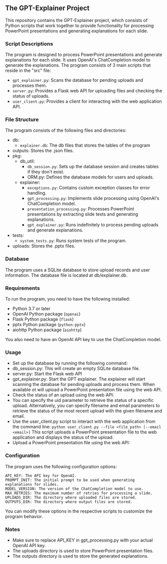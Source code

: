 ## The GPT-Explainer Project

This repository contains the GPT-Explainer project, which consists of Python scripts that work together to provide functionality for processing PowerPoint presentations and generating explanations for each slide.


### Script Descriptions

The program is designed to process PowerPoint presentations and generate explanations for each slide. It uses OpenAI's ChatCompletion model to generate the explanations. The program consists of 3 main scripts that reside in the "src" file:

- `gpt_explainer.py`: Scans the database for pending uploads and processes them.
- `server.py`: Provides a Flask web API for uploading files and checking the status of uploads.
- `user_client.py`: Provides a client for interacting with the web application API.


### File Structure

The program consists of the following files and directories:

- db:
  - `explainer.db`: The db files that stores the tables of the program
- outputs: Stores the .json files.
- pkg:
  - db_util:
    - `db_session.py`: Sets up the database session and creates tables if they don't exist. 
    - ORM.py: Defines the database models for users and uploads. 
  - explainer:
    - `exceptions.py`: Contains custom exception classes for error handling.
    - `gpt_processing.py`: Implements slide processing using OpenAI's ChatCompletion model. 
    - `presentation_processing.py`: Processes PowerPoint presentations by extracting slide texts and generating explanations.
    - `gpt_explainer.py`: Runs indefinitely to process pending uploads and generate explanations. 
- tests:
  - `system_tests.py`: Runs system tests of the program.
- uploads: Stores the .pptx files. 


### Database

The program uses a SQLite database to store upload records and user information.
The database file is located at db/explainer.db.


### Requirements

To run the program, you need to have the following installed:

- Python 3.7 or later
- OpenAI Python package (`openai`)
- Flask Python package (`flask`)
- pptx Python package (`python-pptx`)
- aiohttp Python package (`aiohttp`)

You also need to have an OpenAI API key to use the ChatCompletion model.


### Usage

- Set up the database by running the following command:
- db_session.py: This will create an empty SQLite database file.
- server.py: Start the Flask web API
- gpt_explainer.py: Start the GPT explainer. The explainer will start scanning the database for pending uploads and process them. When available ot will upload a PowerPoint presentation file using the web API.
- Check the status of an upload using the web API:
- You can specify the uid parameter to retrieve the status of a specific upload. Alternatively, you can specify filename and email parameters to retrieve the status of the most recent upload with the given filename and email.
- Use the user_client.py script to interact with the web application from the command line:
  `python user_client.py --file <file_path> [--email <email>]`
  This script uploads a PowerPoint presentation file to the web application and displays the status of the upload.
- Upload a PowerPoint presentation file using the web API:


### Configuration

The program uses the following configuration options:

    API_KEY: The API key for OpenAI.
    PROMPT_INIT: The initial prompt to be used when generating explanations for slides.
    MODEL_VERSION: The version of the ChatCompletion model to use.
    MAX_RETRIES: The maximum number of retries for processing a slide.
    UPLOADS_DIR: The directory where uploaded files are stored.
    OUTPUTS_DIR: The directory where output files are stored.

You can modify these options in the respective scripts to customize the program behavior.


### Notes

- Make sure to replace API_KEY in gpt_processing.py with your actual OpenAI API key. 
- The uploads directory is used to store PowerPoint presentation files. 
- The outputs directory is used to store the generated explanations.